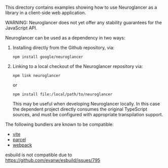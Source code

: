 This directory contains examples showing how to use Neuroglancer as a library in
a client-side web application.

WARNING: Neuroglancer does not yet offer any stability guarantees for the
JavaScript API.

Neuroglancer can be used as a dependency in two ways:

1. Installing directly from the Github repository, via:

   ```shell
   npm install google/neuroglancer
   ```

2. Linking to a local checkout of the Neuroglancer repository via:

   ```shell
   npm link neuroglancer
   ```

   or

   ```shell
   npm install file:/local/path/to/neuroglancer
   ```

   This may be useful when developing Neuroglancer locally. In this case the
   dependent project directly consumes the original TypeScript sources, and must
   be configured with appropriate transpilation support.

The following bundlers are known to be compatible:

- [vite](./vite/)
- [parcel](./parcel/)
- [webpack](./webpack/)

esbuild is not compatible due to https://github.com/evanw/esbuild/issues/795
